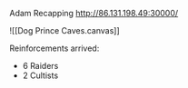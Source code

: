 
Adam Recapping
http://86.131.198.49:30000/

![[Dog Prince Caves.canvas]]


Reinforcements arrived:
- 6 Raiders
- 2 Cultists

